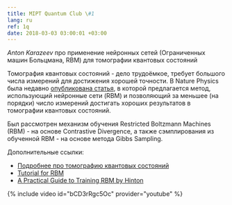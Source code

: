```yaml
---
title: MIPT Quantum Club \#1
lang: ru
ref: 1q
date: 2018-03-03 03:00:01 +03:00
---
```


_Anton Karazeev_ про применение нейронных сетей (Ограниченных машин Больцмана, RBM) для томографии квантовых состояний

Томография квантовых состояний - дело трудоёмкое, требует большого числа измерений для достижения хорошей точности.
В Nature Physics была недавно [опубликована статья](https://www.nature.com/articles/s41567-018-0048-5), в которой предлагается метод, использующий нейронные сети (RBM) и позволяющий за меньшее (на порядки) число измерений достигать хороших результатов в томографии квантовых состояний.

Был рассмотрен механизм обучения Restricted Boltzmann Machines (RBM) - на основе Contrastive Divergence, а также сэмплирования из обученной RBM - на основе метода Gibbs Sampling.

Дополнительные ссылки:
- [Подробнее про томографию квантовых состояний](http://research.physics.illinois.edu/QI/Photonics/Tomography/)
- [Tutorial for RBM](http://deeplearning.net/tutorial/rbm.html)
- [A Practical Guide to Training RBM by Hinton](https://www.cs.toronto.edu/~hinton/absps/guideTR.pdf)

{% include video id="bCD3rRgc5Oc" provider="youtube" %}
